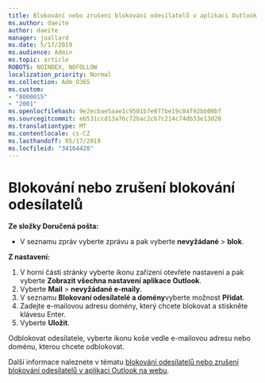 ```yaml
---
title: Blokování nebo zrušení blokování odesílatelů v aplikaci Outlook na webu
ms.author: daeite
author: daeite
manager: joallard
ms.date: 5/17/2019
ms.audience: Admin
ms.topic: article
ROBOTS: NOINDEX, NOFOLLOW
localization_priority: Normal
ms.collection: Adm_O365
ms.custom:
- "8000015"
- "2001"
ms.openlocfilehash: 9e2ecbae5aae1c9501b7e077be19c84f92bb00bf
ms.sourcegitcommit: eb531ccd13a76c72bac2cb7c214c74db33e13d28
ms.translationtype: MT
ms.contentlocale: cs-CZ
ms.lasthandoff: 05/17/2019
ms.locfileid: "34164428"
---
```

# <a name="block-or-unblock-senders"></a>Blokování nebo zrušení blokování odesílatelů

**Ze složky Doručená pošta:**

- V seznamu zpráv vyberte zprávu a pak vyberte **nevyžádané** > **blok**.

**Z nastavení:**

1. V horní části stránky vyberte ikonu zařízení otevřete nastavení a pak vyberte **Zobrazit všechna nastavení aplikace Outlook**.
2. Vyberte **Mail** > **nevyžádané e-maily**.
3. V seznamu **Blokovaní odesílatelé a domény**vyberte možnost **Přidat**.
4. Zadejte e-mailovou adresu domény, který chcete blokovat a stiskněte klávesu Enter.
5. Vyberte **Uložit**.

Odblokovat odesílatele, vyberte ikonu koše vedle e-mailovou adresu nebo doménu, kterou chcete odblokovat.

Další informace naleznete v tématu [blokování odesílatelů nebo zrušení blokování odesílatelů v aplikaci Outlook na webu](https://support.office.com/article/9bf812d4-6995-4d19-901a-76d6e26939b0).